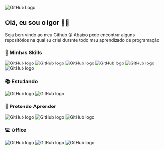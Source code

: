 
![GitHub Logo](https://i.ibb.co/8gjJ75w/wdwdw.png)
## Olá, eu sou o Igor 👩‍🚀
Seja bem vindo ao meu Github 😝
Abaixo pode encontrar alguns repositórios na qual eu criei durante todo meu aprendizado de programação


### 🚀 Minhas Skills

![GitHub logo](https://img.shields.io/badge/HTML5-E34F26?style=for-the-badge&logo=html5&logoColor=white)
![GitHub logo](https://img.shields.io/badge/CSS3-1572B6?style=for-the-badge&logo=css3&logoColor=white)
![GitHub logo](https://img.shields.io/badge/Sass-CC6699?style=for-the-badge&logo=sass&logoColor=white)
![GitHub logo](  https://img.shields.io/badge/Tailwind_CSS-38B2AC?style=for-the-badge&logo=tailwind-css&logoColor=white)
![GitHub logo](  https://img.shields.io/badge/jQuery-0769AD?style=for-the-badge&logo=jquery&logoColor=white)
![GitHub logo](https://img.shields.io/badge/Markdown-000000?style=for-the-badge&logo=markdown&logoColor=white)

### 📚 Estudando
![GitHub logo](https://img.shields.io/badge/React-20232A?style=for-the-badge&logo=react&logoColor=61DAFB)
![GitHub logo](https://img.shields.io/badge/Python-14354C?style=for-the-badge&logo=python&logoColor=white)

### 📆 Pretendo Aprender
![GitHub logo](https://img.shields.io/badge/React-20232A?style=for-the-badge&logo=react&logoColor=61DAFB)
![GitHub logo](https://img.shields.io/badge/Node.js-43853D?style=for-the-badge&logo=node.js&logoColor=white)
![GitHub logo](https://img.shields.io/badge/MongoDB-4EA94B?style=for-the-badge&logo=mongodb&logoColor=white)

### 💻 Office
![GitHub logo](https://img.shields.io/badge/Microsoft_Word-2B579A?style=for-the-badge&logo=microsoft-word&logoColor=white)
![GitHub logo](https://img.shields.io/badge/Microsoft_PowerPoint-B7472A?style=for-the-badge&logo=microsoft-powerpoint&logoColor=white)
![GitHub logo](https://img.shields.io/badge/Microsoft_Excel-217346?style=for-the-badge&logo=microsoft-excel&logoColor=white)

